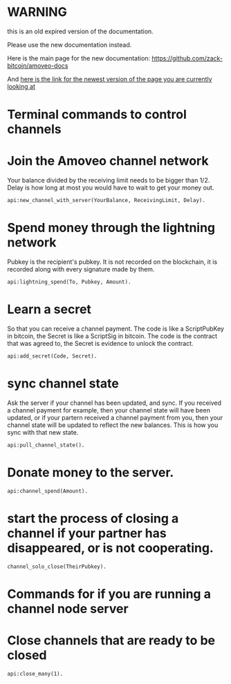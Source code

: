 WARNING
========

this is an old expired version of the documentation.

Please use the new documentation instead. 

Here is the main page for the new documentation: https://github.com/zack-bitcoin/amoveo-docs 

And [here is the link for the newest version of the page you are currently looking at](https://github.com/zack-bitcoin/amoveo-docs/blob/master//api/commands_channels.md)

Terminal commands to control channels
===============

Join the Amoveo channel network
====
Your balance divided by the receiving limit needs to be bigger than 1/2. Delay is how long at most you would have to wait to get your money out.
```
api:new_channel_with_server(YourBalance, ReceivingLimit, Delay).
```

Spend money through the lightning network
====
Pubkey is the recipient's pubkey. It is not recorded on the blockchain, it is recorded along with every signature made by them.
```
api:lightning_spend(To, Pubkey, Amount).
```

Learn a secret
====
So that you can receive a channel payment.
The code is like a ScriptPubKey in bitcoin, the Secret is like a ScriptSig in bitcoin. The code is the contract that was agreed to, the Secret is evidence to unlock the contract.
```
api:add_secret(Code, Secret).
```

sync channel state
====
Ask the server if your channel has been updated, and sync. If you received a channel payment for example, then your channel state will have been updated, or if your partern received a channel payment from you, then your channel state will be updated to reflect the new balances. This is how you sync with that new state.
```
api:pull_channel_state().
```

Donate money to the server.
====
```
api:channel_spend(Amount).
```

start the process of closing a channel if your partner has disappeared, or is not cooperating.
====
```
channel_solo_close(TheirPubkey).
```

Commands for if you are running a channel node server
====

Close channels that are ready to be closed
====
```
api:close_many(1).
```